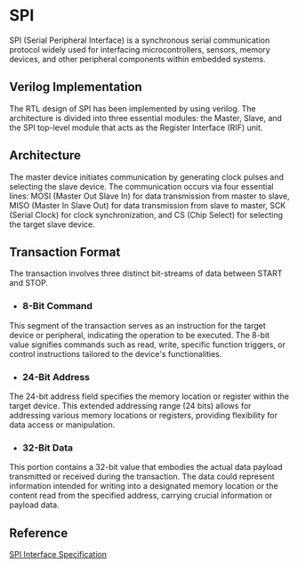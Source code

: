 # SPI

SPI (Serial Peripheral Interface) is a synchronous serial communication protocol widely used for interfacing microcontrollers, sensors, memory devices, and other peripheral components within embedded systems.

## Verilog Implementation

The RTL design of SPI has been implemented by using verilog. The architecture is divided into three essential modules: the Master, Slave, and the SPI top-level module that acts as the Register Interface (RIF) unit.

## Architecture

The master device initiates communication by generating clock pulses and selecting the slave device. The communication occurs via four essential lines: MOSI (Master Out Slave In) for data transmission from master to slave, MISO (Master In Slave Out) for data transmission from slave to master, SCK (Serial Clock) for clock synchronization, and CS (Chip Select) for selecting the target slave device.

## Transaction Format

The transaction involves three distinct bit-streams of data between START and STOP. 

- ### 8-Bit Command

This segment of the transaction serves as an instruction for the target device or peripheral, indicating the operation to be executed. The 8-bit value signifies commands such as read, write, specific function triggers, or control instructions tailored to the device's functionalities.

- ### 24-Bit Address

The 24-bit address field specifies the memory location or register within the target device. This extended addressing range (24 bits) allows for addressing various memory locations or registers, providing flexibility for data access or manipulation.

- ### 32-Bit Data

This portion contains a 32-bit value that embodies the actual data payload transmitted or received during the transaction. The data could represent information intended for writing into a designated memory location or the content read from the specified address, carrying crucial information or payload data.

## Reference

[SPI Interface Specification](https://www.mouser.com/pdfdocs/tn15_spi_interface_specification.PDF)
